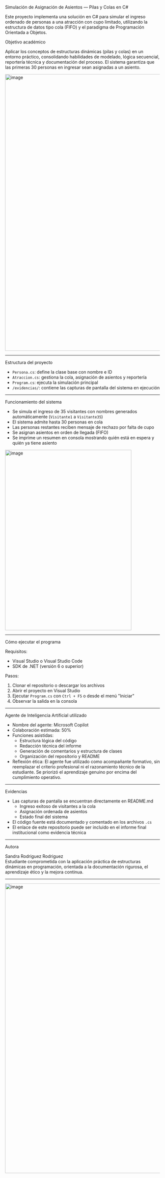 Simulación de Asignación de Asientos — Pilas y Colas en C#

Este proyecto implementa una solución en C# para simular el ingreso ordenado de personas a una atracción con cupo limitado, utilizando la estructura de datos tipo cola (FIFO) y el paradigma de Programación Orientada a Objetos.

Objetivo académico

Aplicar los conceptos de estructuras dinámicas (pilas y colas) en un entorno práctico, consolidando habilidades de modelado, lógica secuencial, reportería técnica y documentación del proceso. El sistema garantiza que las primeras 30 personas en ingresar sean asignadas a un asiento.

<img width="786" height="897" alt="image" src="https://github.com/user-attachments/assets/472fa421-2b22-4122-a1be-2c53ad65c46a" />

---

Estructura del proyecto


- `Persona.cs`: define la clase base con nombre e ID
- `Atraccion.cs`: gestiona la cola, asignación de asientos y reportería
- `Program.cs`: ejecuta la simulación principal
- `/evidencias/`: contiene las capturas de pantalla del sistema en ejecución


---

Funcionamiento del sistema

- Se simula el ingreso de 35 visitantes con nombres generados automáticamente (`Visitante1` a `Visitante35`)
- El sistema admite hasta 30 personas en cola
- Las personas restantes reciben mensaje de rechazo por falta de cupo
- Se asignan asientos en orden de llegada (FIFO)
- Se imprime un resumen en consola mostrando quién está en espera y quién ya tiene asiento

<img width="411" height="585" alt="image" src="https://github.com/user-attachments/assets/43399164-651c-42e2-b219-5b1f63de73fa" />

---

Cómo ejecutar el programa

Requisitos:
- Visual Studio o Visual Studio Code
- SDK de .NET (versión 6 o superior)

Pasos:
1. Clonar el repositorio o descargar los archivos
2. Abrir el proyecto en Visual Studio
3. Ejecutar `Program.cs` con `Ctrl + F5` o desde el menú "Iniciar"
4. Observar la salida en la consola

---

Agente de Inteligencia Artificial utilizado

- Nombre del agente: Microsoft Copilot
- Colaboración estimada: 50%
- Funciones asistidas:  
  - Estructura lógica del código  
  - Redacción técnica del informe  
  - Generación de comentarios y estructura de clases  
  - Organización del repositorio y README
- Reflexión ética: El agente fue utilizado como acompañante formativo, sin reemplazar el criterio profesional ni el razonamiento técnico de la estudiante. Se priorizó el aprendizaje genuino por encima del cumplimiento operativo.

---

Evidencias

- Las capturas de pantalla se encuentran directamente en README.md
  - Ingreso exitoso de visitantes a la cola
  - Asignación ordenada de asientos
  - Estado final del sistema
- El código fuente está documentado y comentado en los archivos `.cs`
- El enlace de este repositorio puede ser incluido en el informe final institucional como evidencia técnica

---

Autora

Sandra Rodriguez Rodriguez  
Estudiante comprometida con la aplicación práctica de estructuras dinámicas en programación, orientada a la documentación rigurosa, el aprendizaje ético y la mejora continua.

---



<img width="544" height="939" alt="image" src="https://github.com/user-attachments/assets/b6b8950b-cddd-4283-8cc1-4647b25fb54c" />

